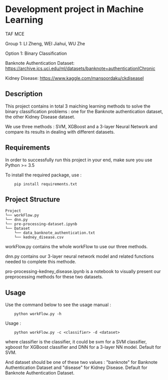 # Development project in Machine Learning
TAF MCE


Group 1: LI Zheng, WEI Jiahui, WU Zhe


Option 1:  Binary Classification

Banknote Authentication Dataset: https://archive.ics.uci.edu/ml/datasets/banknote+authenticationIChronic 

Kidney Disease: https://www.kaggle.com/mansoordaku/ckdiseaseI

## Description
This project contains in total 3 maiching learning methods to 
solve the binary classification problems : one for the Banknote authentication dataset, the other Kidney Disease dataset.

We use three methods : SVM, XGBoost and a 3-layer Neural Network and compare its results in dealing with different datasets.

## Requirements

In order to successfully run this project in your end, make sure you use 
    Python >= 3.5

To install the required package, use : 
        
        pip install requirements.txt

## Project Structure


```
Project
└── workFlow.py
└── dnn.py
└── pre-processing-dataset.ipynb
└── Dataset
    └── data_banknote_authentication.txt
    └── kedney_disease.csv
```

workFlow.py contains the whole workFlow to use our three methods.

dnn.py contains our 3-layer neural network model and related functions needed to complete this methode.

pro-processing-kedney_disease.ipynb is a notebook to visually present our preprocessing methods for these two datasets.

## Usage

Use the command below to see the usage manual : 
        
        python workFlow.py -h 
 
Usage : 
        
        python workFlow.py -c <classifier> -d <dataset>
    
where classifier is the classifier, it could be svm for a SVM classifier, xgboost for XGBoost classifier and DNN for a 3-layer NN model. Default for SVM.

And dataset should be one of these two values : "banknote" for Banknote Authentication Dataset and "disease" for Kidney Disease. Default for Banknote Authentication Dataset.
